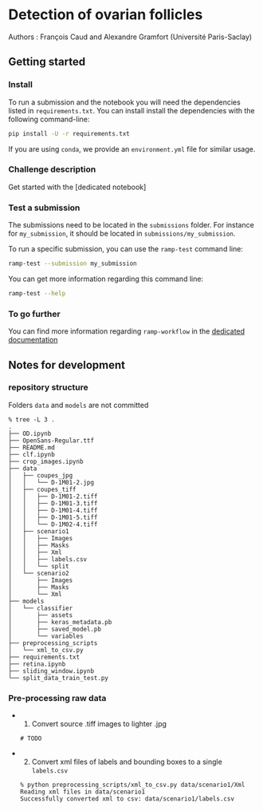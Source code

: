 # Detection of ovarian follicles


Authors : François Caud and Alexandre Gramfort (Université Paris-Saclay)


## Getting started

### Install

To run a submission and the notebook you will need the dependencies listed
in `requirements.txt`. You can install install the dependencies with the
following command-line:

```bash
pip install -U -r requirements.txt
```

If you are using `conda`, we provide an `environment.yml` file for similar
usage.

### Challenge description

Get started with the [dedicated notebook]


### Test a submission

The submissions need to be located in the `submissions` folder. For instance
for `my_submission`, it should be located in `submissions/my_submission`.

To run a specific submission, you can use the `ramp-test` command line:

```bash
ramp-test --submission my_submission
```

You can get more information regarding this command line:

```bash
ramp-test --help
```

### To go further

You can find more information regarding `ramp-workflow` in the
[dedicated documentation](https://paris-saclay-cds.github.io/ramp-docs/ramp-workflow/stable/using_kits.html)


## Notes for development


### repository structure

Folders `data` and `models` are not committed

```
% tree -L 3 .
.
├── OD.ipynb
├── OpenSans-Regular.ttf
├── README.md
├── clf.ipynb
├── crop_images.ipynb
├── data
│   ├── coupes_jpg
│   │   └── D-1M01-2.jpg
│   ├── coupes_tiff
│   │   ├── D-1M01-2.tiff
│   │   ├── D-1M01-3.tiff
│   │   ├── D-1M01-4.tiff
│   │   ├── D-1M01-5.tiff
│   │   └── D-1M02-4.tiff
│   ├── scenario1
│   │   ├── Images
│   │   ├── Masks
│   │   ├── Xml
│   │   ├── labels.csv
│   │   └── split
│   └── scenario2
│       ├── Images
│       ├── Masks
│       └── Xml
├── models
│   └── classifier
│       ├── assets
│       ├── keras_metadata.pb
│       ├── saved_model.pb
│       └── variables
├── preprocessing_scripts
│   └── xml_to_csv.py
├── requirements.txt
├── retina.ipynb
├── sliding_window.ipynb
└── split_data_train_test.py
```

### Pre-processing raw data


- 1. Convert source .tiff images to lighter .jpg

    ```
    # TODO
    ```

- 2. Convert xml files of labels and bounding boxes to a single `labels.csv`

    ```
    % python preprocessing_scripts/xml_to_csv.py data/scenario1/Xml 
    Reading xml files in data/scenario1
    Successfully converted xml to csv: data/scenario1/labels.csv
    ```

    